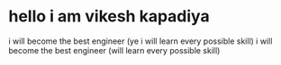 #  hello i am vikesh kapadiya 
 i will become the best engineer (ye i will learn every possible skill)
 i will become the best engineer (will learn every possible skill)